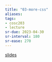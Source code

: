 ```yaml
---
title: "03-more-css"
aliases: 
tags: 
- cosc203
- lecture
sr-due: 2023-04-30
sr-interval: 180
sr-ease: 270
---
```


[slides](https://blackboard.otago.ac.nz/bbcswebdav/pid-2964467-dt-content-rid-18940944_1/courses/COSC203_S2DNI_2022/COSC203_lecture3%281%29.pdf)
